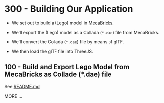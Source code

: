 # 300 - Building Our Application

- We set out to build a (Lego) model in [MecaBricks](https://www.mecabricks.com/).

- We'll export the (Lego) model as a Collada (```*.dae```) file from MecaBricks.

- We'll convert the Collada (```*.dae```) file by means of glTF.

- We then load the glTF file into ThreeJS.

## 100 - Build and Export Lego Model from MecaBricks as Collade (*.dae) file

See [README.md](./100/README.md)

MORE ...

